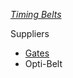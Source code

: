 [*Timing Belts*](https://en.wikipedia.org/wiki/Toothed_belt)

Suppliers
* [Gates](http://www.gates.com/products/industrial/industrial-belts)
* Opti-Belt
